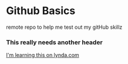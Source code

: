 Github Basics
=============

remote repo to help me test out my gitHub skillz

### This really needs another header

[I'm learning this on lynda.com](http://lynda.com)


